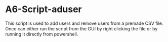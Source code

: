 # A6-Script-aduser
This script is used to add users and remove users from a premade CSV file.  Once can either run the script from the GUI by right clicking the file or by running it directly from powershell.

